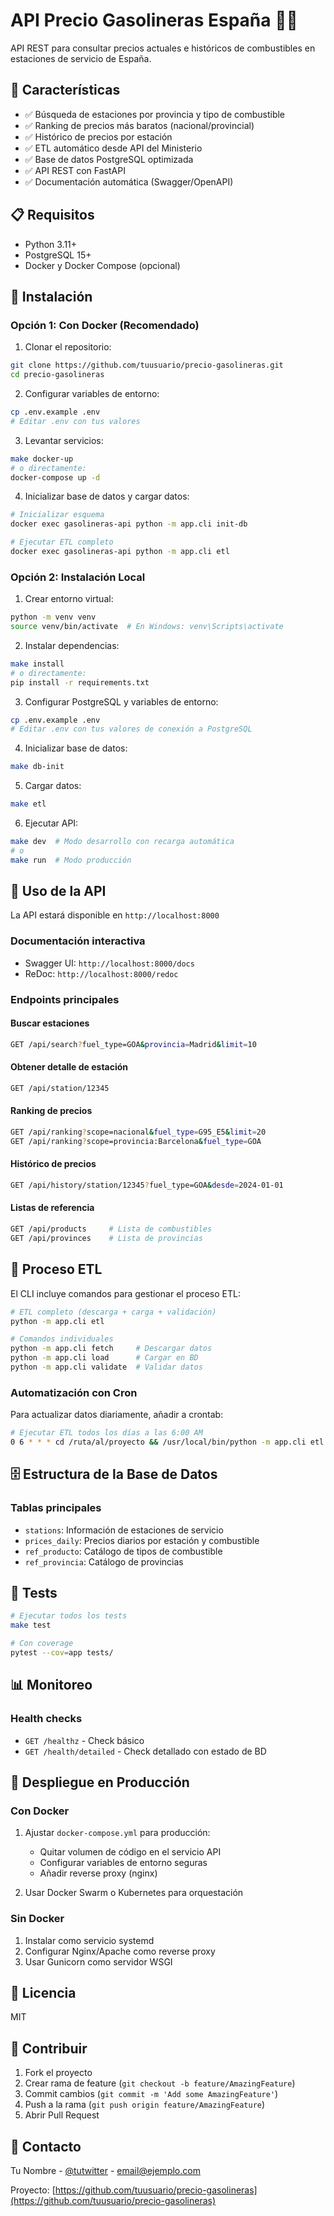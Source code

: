 # API Precio Gasolineras España 🚗⛽

API REST para consultar precios actuales e históricos de combustibles en estaciones de servicio de España.

## 🚀 Características

- ✅ Búsqueda de estaciones por provincia y tipo de combustible
- ✅ Ranking de precios más baratos (nacional/provincial)
- ✅ Histórico de precios por estación
- ✅ ETL automático desde API del Ministerio
- ✅ Base de datos PostgreSQL optimizada
- ✅ API REST con FastAPI
- ✅ Documentación automática (Swagger/OpenAPI)

## 📋 Requisitos

- Python 3.11+
- PostgreSQL 15+
- Docker y Docker Compose (opcional)

## 🔧 Instalación

### Opción 1: Con Docker (Recomendado)

1. Clonar el repositorio:
```bash
git clone https://github.com/tuusuario/precio-gasolineras.git
cd precio-gasolineras
```

2. Configurar variables de entorno:
```bash
cp .env.example .env
# Editar .env con tus valores
```

3. Levantar servicios:
```bash
make docker-up
# o directamente:
docker-compose up -d
```

4. Inicializar base de datos y cargar datos:
```bash
# Inicializar esquema
docker exec gasolineras-api python -m app.cli init-db

# Ejecutar ETL completo
docker exec gasolineras-api python -m app.cli etl
```

### Opción 2: Instalación Local

1. Crear entorno virtual:
```bash
python -m venv venv
source venv/bin/activate  # En Windows: venv\Scripts\activate
```

2. Instalar dependencias:
```bash
make install
# o directamente:
pip install -r requirements.txt
```

3. Configurar PostgreSQL y variables de entorno:
```bash
cp .env.example .env
# Editar .env con tus valores de conexión a PostgreSQL
```

4. Inicializar base de datos:
```bash
make db-init
```

5. Cargar datos:
```bash
make etl
```

6. Ejecutar API:
```bash
make dev  # Modo desarrollo con recarga automática
# o
make run  # Modo producción
```

## 📡 Uso de la API

La API estará disponible en `http://localhost:8000`

### Documentación interactiva
- Swagger UI: `http://localhost:8000/docs`
- ReDoc: `http://localhost:8000/redoc`

### Endpoints principales

#### Buscar estaciones
```bash
GET /api/search?fuel_type=GOA&provincia=Madrid&limit=10
```

#### Obtener detalle de estación
```bash
GET /api/station/12345
```

#### Ranking de precios
```bash
GET /api/ranking?scope=nacional&fuel_type=G95_E5&limit=20
GET /api/ranking?scope=provincia:Barcelona&fuel_type=GOA
```

#### Histórico de precios
```bash
GET /api/history/station/12345?fuel_type=GOA&desde=2024-01-01
```

#### Listas de referencia
```bash
GET /api/products     # Lista de combustibles
GET /api/provinces    # Lista de provincias
```

## 🔄 Proceso ETL

El CLI incluye comandos para gestionar el proceso ETL:

```bash
# ETL completo (descarga + carga + validación)
python -m app.cli etl

# Comandos individuales
python -m app.cli fetch     # Descargar datos
python -m app.cli load      # Cargar en BD
python -m app.cli validate  # Validar datos
```

### Automatización con Cron

Para actualizar datos diariamente, añadir a crontab:

```bash
# Ejecutar ETL todos los días a las 6:00 AM
0 6 * * * cd /ruta/al/proyecto && /usr/local/bin/python -m app.cli etl >> /var/log/gasolineras-etl.log 2>&1
```

## 🗄️ Estructura de la Base de Datos

### Tablas principales

- `stations`: Información de estaciones de servicio
- `prices_daily`: Precios diarios por estación y combustible
- `ref_producto`: Catálogo de tipos de combustible
- `ref_provincia`: Catálogo de provincias

## 🧪 Tests

```bash
# Ejecutar todos los tests
make test

# Con coverage
pytest --cov=app tests/
```

## 📊 Monitoreo

### Health checks
- `GET /healthz` - Check básico
- `GET /health/detailed` - Check detallado con estado de BD

## 🚀 Despliegue en Producción

### Con Docker

1. Ajustar `docker-compose.yml` para producción:
   - Quitar volumen de código en el servicio API
   - Configurar variables de entorno seguras
   - Añadir reverse proxy (nginx)

2. Usar Docker Swarm o Kubernetes para orquestación

### Sin Docker

1. Instalar como servicio systemd
2. Configurar Nginx/Apache como reverse proxy
3. Usar Gunicorn como servidor WSGI

## 📝 Licencia

MIT

## 👥 Contribuir

1. Fork el proyecto
2. Crear rama de feature (`git checkout -b feature/AmazingFeature`)
3. Commit cambios (`git commit -m 'Add some AmazingFeature'`)
4. Push a la rama (`git push origin feature/AmazingFeature`)
5. Abrir Pull Request

## 📧 Contacto

Tu Nombre - [@tutwitter](https://twitter.com/tutwitter) - email@ejemplo.com

Proyecto: [https://github.com/tuusuario/precio-gasolineras](https://github.com/tuusuario/precio-gasolineras)
